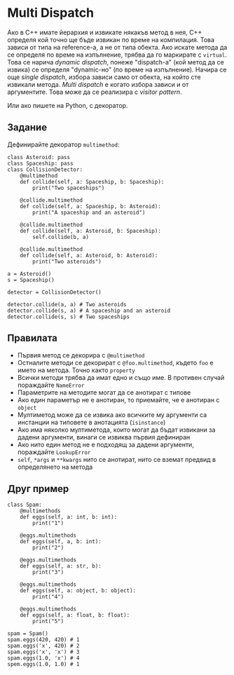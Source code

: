 # Multi Dispatch

Ако в C++ имате йерархия и извикате някакъв метод в нея, C++ определя кой точно ще бъде извикан по време на компилация. Това зависи от типа на reference-а, а не от типа обекта. Ако искате метода да се определя по време на изпълнение, трябва да го маркирате с `virtual`. Това се нарича *dynamic dispatch*, понеже "dispatch-а" (кой метод да се извика) се определя "dynamic-но" (по време на изпълнение). Начира се още *single dispatch*, избора зависи само от обекта, на който сте извикали метода. *Multi dispatch* е когато избора зависи и от аргументите. Това може да се реализира с *visitor pattern*.

Или ако пишете на Python, с декоратор.

## Задание

Дефинирайте декоратор `multimethod`:

    class Asteroid: pass
    class Spaceship: pass
    class CollisionDetector:
        @multimethod
        def collide(self, a: Spaceship, b: Spaceship):
            print("Two spaceships")
    
        @collide.multimethod
        def collide(self, a: Spaceship, b: Asteroid):
            print("A spaceship and an asteroid")
    
        @collide.multimethod
        def collide(self, a: Asteroid, b: Spaceship):
            self.collide(b, a)
    
        @collide.multimethod
        def collide(self, a: Asteroid, b: Asteroid):
            print("Two asteroids")
    
    a = Asteroid()
    s = Spaceship()
    
    detector = CollisionDetector()
    
    detector.collide(a, a) # Two asteroids
    detector.collide(s, a) # A spaceship and an asteroid
    detector.collide(s, s) # Two spaceships

## Правилата

* Първия метод се декорира с `@multimethod`
* Остналите методи се декорират с `@foo.multimethod`, където `foo` е името на метода. Точно както `property`
* Всички методи трябва да имат едно и също име. В противен случай пораждайте `NameError`
* Параметрите на методите могат да се анотират с типове
* Ако един параметър не е анотиран, то приемайте, че е анотиран с `object`
* Мултиметод може да се извика ако всичките му аргументи са инстанции на типовете в анотацията (`isinstance`)
* Ако има няколко мултиметода, които могат да бъдат извикани за дадени аргументи, винаги се извиква първия дефиниран
* Ако нито един метод не е подходящ за дадени аргументи, пораждайте `LookupError`
* `self`, `*args` и `**kwargs` нито се анотират, нито се вземат предвид в определянето на метода

## Друг пример

    class Spam:
        @multimethods
        def eggs(self, a: int, b: int):
            print("1")
    
        @eggs.multimethods
        def eggs(self, a, b: int):
            print("2")
    
        @eggs.multimethods
        def eggs(self, a: str, b):
            print("3")
    
        @eggs.multimethods
        def eggs(self, a: object, b: object):
            print("4")
    
        @eggs.multimethods
        def eggs(self, a: float, b: float):
            print("5")
    
    spam = Spam()
    spam.eggs(420, 420) # 1
    spam.eggs('x', 420) # 2
    spam.eggs('x', 'x') # 3
    spam.eggs(1.0, 'x') # 4
    spem.eggs(1.0, 1.0) # 1
